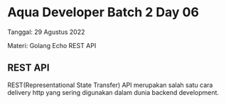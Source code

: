 # **Aqua Developer Batch 2 Day 06**

Tanggal: 29 Agustus 2022

Materi: Golang Echo REST API

## **REST API**
REST(Representational State Transfer) API merupakan salah satu cara delivery http yang sering digunakan dalam dunia backend development.


